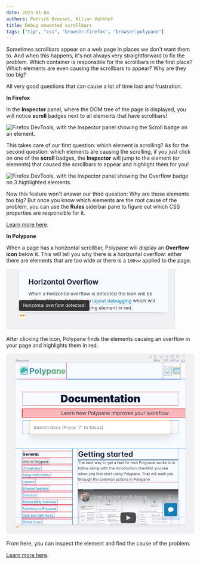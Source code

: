```yaml
---
date: 2023-01-04
authors: Patrick Brosset, Kilian Valkhof
title: Debug unwanted scrollbars
tags: ["tip", "css", "browser:firefox", "browser:polypane"]
---
```

Sometimes scrollbars appear on a web page in places we don't want them to. And when this happens, it's not always very straightforward to fix the problem. Which container is responsible for the scrollbars in the first place? Which elements are even causing the scrollbars to appear? Why are they too big?

All very good questions that can cause a lot of time lost and frustration.


**In Firefox**

In the **Inspector** panel, where the DOM tree of the page is displayed, you will notice **scroll** badges next to all elements that have scrollbars!

![Firefox DevTools, with the Inspector panel showing the Scroll badge on an element.](../../assets/img/debug-unwanted-scrollbars-1.png)

This takes care of our first question: which element is scrolling? As for the second question: which elements are causing the scrolling, if you just click on one of the **scroll** badges, the **Inspector** will jump to the element (or elements) that caused the scrollbars to appear and highlight them for you!

![Firefox DevTools, with the Inspector panel showing the Overflow badge on 3 highlighted elements.](../../assets/img/debug-unwanted-scrollbars-2.png)

Now this feature won't answer our third question: Why are these elements too big? But once you know which elements are the root cause of the problem, you can use the **Rules** siderbar pane to figure out which CSS properties are responsible for it.

[Learn more here](https://developer.mozilla.org/docs/Tools/Page_Inspector/How_to/Debug_Scrollable_Overflow).

**In Polypane**

When a page has a horizontal scrollbar, Polypane will display an **Overflow icon** below it. This will tell you why there is a horizontal overflow: either there are elements that are too wide or there is a `100vw` applied to the page.

![Polypane, with an overflow icon below a Pane. The text in the tooltip reads "Horizontal overflow detected!".](../../assets/img/debug-unwanted-scrollbars-3.png)

After clicking the icon, Polypane finds the elements causing an overflow in your page and highlights them in red.

![Polypane showing a page. A single element is highlighted in red and is clearly expanding beyond the edge".](../../assets/img/debug-unwanted-scrollbars-4.png)

From here, you can inspect the element and find the cause of the problem.


[Learn more here](https://polypane.app/docs/horizontal-overflow/).
